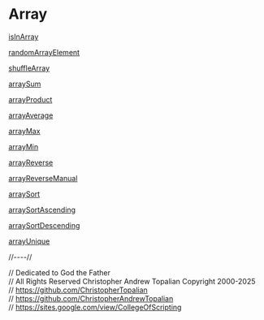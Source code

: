 # Array

[isInArray](isInArray.js)  

[randomArrayElement](randomArrayElement.js)  

[shuffleArray](shuffleArray.js)  

[arraySum](arraySum.js)  

[arrayProduct](arrayProduct.js)  

[arrayAverage](arrayAverage.js)  

[arrayMax](arrayMax.js)  

[arrayMin](arrayMin.js)  

[arrayReverse](arrayReverse.js)  

[arrayReverseManual](arrayReverseManual.js)  

[arraySort](arraySort.js)  

[arraySortAscending](arraySortAscending.js)  

[arraySortDescending](arraySortDescending.js)  

[arrayUnique](arrayUnique.js)  

//----//

// Dedicated to God the Father  
// All Rights Reserved Christopher Andrew Topalian Copyright 2000-2025  
// https://github.com/ChristopherTopalian  
// https://github.com/ChristopherAndrewTopalian  
// https://sites.google.com/view/CollegeOfScripting

